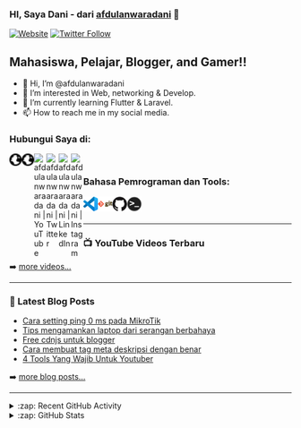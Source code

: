 ### HI, Saya Dani - dari [afdulanwaradani][website] 👋

[![Website](https://img.shields.io/website?label=dani31.eu.org&style=for-the-badge&url=https%3A%2F%2Fdani31.eu.org)](https://www.dani31.eu.org)
[![Twitter Follow](https://img.shields.io/twitter/follow/afdulanwaradani?color=1DA1F2&logo=twitter&style=for-the-badge)](https://twitter.com/intent/follow?original_referer=https%3A%2F%2Fgithub.com%2Fafdulanwaradani&screen_name=afdulanwaradani)

## Mahasiswa, Pelajar, Blogger, and Gamer!!

- 👋 Hi, I’m @afdulanwaradani
- 👀 I’m interested in Web, networking & Develop.
- 🌱 I’m currently learning Flutter & Laravel.
- 📫 How to reach me in my social media.

### Hubungui Saya di:

[<img align="left" alt="dani31.eu.org" width="22px" src="https://raw.githubusercontent.com/iconic/open-iconic/master/svg/globe.svg" />][website]
[<img align="left" alt="dani31.eu.org" width="22px" src="https://raw.githubusercontent.com/iconic/open-iconic/master/svg/globe.svg" />][websitegit]
[<img align="left" alt="afdulanwaradani | YouTube" width="22px" src="https://cdn.jsdelivr.net/npm/simple-icons@v3/icons/youtube.svg" />][youtube]
[<img align="left" alt="afdulanwaradani | Twitter" width="22px" src="https://cdn.jsdelivr.net/npm/simple-icons@v3/icons/twitter.svg" />][twitter]
[<img align="left" alt="afdulanwaradani | LinkedIn" width="22px" src="https://cdn.jsdelivr.net/npm/simple-icons@v3/icons/linkedin.svg" />][linkedin]
[<img align="left" alt="afdulanwaradani | Instagram" width="22px" src="https://cdn.jsdelivr.net/npm/simple-icons@v3/icons/instagram.svg" />][instagram]

<br />

### Bahasa Pemrograman dan Tools:

[<img align="left" alt="Visual Studio Code" width="26px" src="https://raw.githubusercontent.com/github/explore/80688e429a7d4ef2fca1e82350fe8e3517d3494d/topics/visual-studio-code/visual-studio-code.png" />][tutorial]
[<img align="left" alt="Git" width="26px" src="https://raw.githubusercontent.com/github/explore/80688e429a7d4ef2fca1e82350fe8e3517d3494d/topics/git/git.png" />][tutorial]
[<img align="left" alt="GitHub" width="26px" src="https://raw.githubusercontent.com/github/explore/78df643247d429f6cc873026c0622819ad797942/topics/github/github.png" />][tutorial]
[<img align="left" alt="Terminal" width="26px" src="https://raw.githubusercontent.com/github/explore/80688e429a7d4ef2fca1e82350fe8e3517d3494d/topics/terminal/terminal.png" />][tutorial]

<br />
<br />

---

### 📺 YouTube Videos Terbaru

<!-- YOUTUBE:START -->
<!-- YOUTUBE:END -->

➡️ [more videos...](https://www.youtube.com/channel/UCv8_S6h1sVAX310dEqRpEXQ)

---

### 📕 Latest Blog Posts

<!-- BLOG-POST-LIST:START -->
- [Cara setting ping 0 ms pada MikroTik](https://www.dani31.eu.org/2021/12/cara-setting-ping-0-ms-pada-mikrotik.html)
- [Tips mengamankan laptop dari serangan berbahaya](https://www.dani31.eu.org/2021/11/tips-mengamankan-laptop-dari-serangan.html)
- [Free cdnjs untuk blogger](https://www.dani31.eu.org/2021/11/free-cdnjs-untuk-blogger.html)
- [Cara membuat tag meta deskripsi dengan benar](https://www.dani31.eu.org/2021/11/cara-membuat-tag-meta-deskripsi-dengan.html)
- [4 Tools Yang Wajib Untuk Youtuber](https://www.dani31.eu.org/2021/11/tools-yang-wajib-untuk-youtuber.html)
<!-- BLOG-POST-LIST:END -->

➡️ [more blog posts...](https://www.dani31.eu.org)

---

<details>
  <summary>:zap: Recent GitHub Activity</summary>
  
<!--START_SECTION:activity-->
1. 🗣 Commented on [#2](https://github.com/afdulanwaradani/portfolio-sass/issues/2) in [afdulanwaradani/portfolio-sass](https://github.com/afdulanwaradani/portfolio-sass)
2. ❗️ Closed issue [#2](https://github.com/afdulanwaradani/portfolio-sass/issues/2) in [afdulanwaradani/portfolio-sass](https://github.com/afdulanwaradani/portfolio-sass)
3. ❌ Closed PR [#11](https://github.com/afdulanwaradani/free-developer-resources/pull/11) in [afdulanwaradani/free-developer-resources](https://github.com/afdulanwaradani/free-developer-resources)
4. 🗣 Commented on [#11](https://github.com/afdulanwaradani/free-developer-resources/issues/11) in [afdulanwaradani/free-developer-resources](https://github.com/afdulanwaradani/free-developer-resources)
5. 🎉 Merged PR [#10](https://github.com/afdulanwaradani/free-developer-resources/pull/10) in [afdulanwaradani/free-developer-resources](https://github.com/afdulanwaradani/free-developer-resources)
<!--END_SECTION:activity-->

</details>

<details>
  <summary>:zap: GitHub Stats</summary>

  <img align="left" alt="afdulanwaradani's GitHub Stats" src="https://github-readme-stats.afdulanwaradani.vercel.app/api?username=afdulanwaradani&show_icons=true&hide_border=true" />

</details>

[website]: https://www.dani31.eu.org
[websitegit]: https://afdulanwaradani.github.io
[twitter]: https://twitter.com/afdulanwaradani
[youtube]: https://www.youtube.com/channel/UCv8_S6h1sVAX310dEqRpEXQ
[instagram]: https://instagram.com/afdulanwaradani
[linkedin]: https://linkedin.com/in/afdulanwaradani
[tutorial]: https://www.youtube.com/playlist?list=PLrmDjdy0UD04eocVR4FiPa66RBiy7oSMa
[raspberrypi]: https://www.youtube.com/playlist?list=PLrmDjdy0UD04nlrZHT_2HcN3fG1eGNOcI
[mikrotik]: https://www.youtube.com/playlist?list=PLrmDjdy0UD07JH-rvt8mNLGph0SAjMvN9
[blogtips]: https://www.youtube.com/playlist?list=PLrmDjdy0UD05mU7dEqCtfyLSqhyYvJnHO